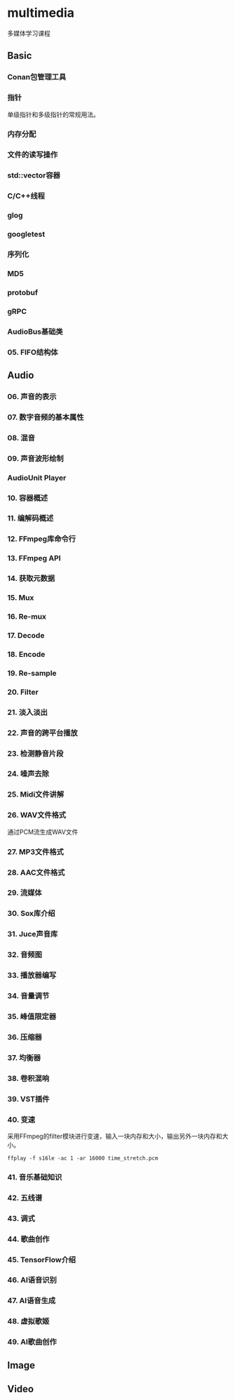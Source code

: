 # multimedia
多媒体学习课程

## Basic

### Conan包管理工具

### 指针

单级指针和多级指针的常规用法。

### 内存分配

### 文件的读写操作

### std::vector容器

### C/C++线程

### glog

### googletest

### 序列化

### MD5

### protobuf

### gRPC

### AudioBus基础类

### 05. FIFO结构体

## Audio

### 06. 声音的表示

### 07. 数字音频的基本属性

### 08. 混音

### 09. 声音波形绘制

### AudioUnit Player

### 10. 容器概述

### 11. 编解码概述

### 12. FFmpeg库命令行

### 13. FFmpeg API

### 14. 获取元数据

### 15. Mux

### 16. Re-mux

### 17. Decode

### 18. Encode

### 19. Re-sample

### 20. Filter

### 21. 淡入淡出

### 22. 声音的跨平台播放

### 23. 检测静音片段

### 24. 噪声去除

### 25. Midi文件讲解

### 26. WAV文件格式

通过PCM流生成WAV文件

### 27. MP3文件格式

### 28. AAC文件格式

### 29. 流媒体

### 30. Sox库介绍

### 31. Juce声音库

### 32. 音频图

### 33. 播放器编写

### 34. 音量调节

### 35. 峰值限定器

### 36. 压缩器

### 37. 均衡器

### 38. 卷积混响

### 39. VST插件

### 40. 变速

采用FFmpeg的filter模块进行变速，输入一块内存和大小，输出另外一块内存和大小。

```
ffplay -f s16le -ac 1 -ar 16000 time_stretch.pcm
```

### 41. 音乐基础知识

### 42. 五线谱

### 43. 调式

### 44. 歌曲创作

### 45. TensorFlow介绍

### 46. AI语音识别

### 47. AI语音生成

### 48. 虚拟歌姬

### 49. AI歌曲创作

## Image

## Video
